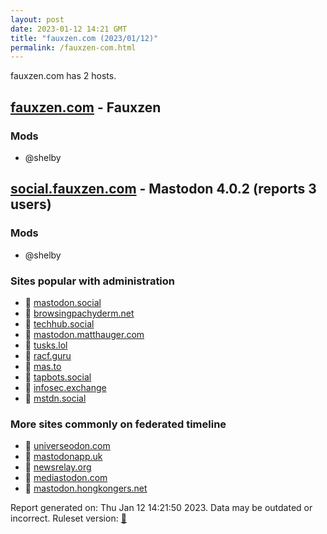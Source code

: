 ```yaml
---
layout: post
date: 2023-01-12 14:21 GMT
title: "fauxzen.com (2023/01/12)"
permalink: /fauxzen-com.html
---
```


fauxzen.com has 2 hosts.

## [fauxzen.com](https://fauxzen.com) - Fauxzen

### Mods
 * @shelby

## [social.fauxzen.com](https://social.fauxzen.com) - Mastodon 4.0.2 (reports 3 users)

### Mods
 * @shelby

### Sites popular with administration

* 🐘 [mastodon.social](/mastodon-social.html)
* 🐘 [browsingpachyderm.net](/browsingpachyderm-net.html)
* 🐘 [techhub.social](/techhub-social.html)
* 🐘 [mastodon.matthauger.com](/mastodon-matthauger-com.html)
* 🐘 [tusks.lol](/tusks-lol.html)
* 🐘 [racf.guru](/racf-guru.html)
* 🐘 [mas.to](/mas-to.html)
* 🐘 [tapbots.social](/tapbots-social.html)
* 🐘 [infosec.exchange](/infosec-exchange.html)
* 🐘 [mstdn.social](/mstdn-social.html)

### More sites commonly on federated timeline

* 🐘 [universeodon.com](/universeodon-com.html)
* 🐘 [mastodonapp.uk](/mastodonapp-uk.html)
* 🐘 [newsrelay.org](/newsrelay-org.html)
* 🐘 [mediastodon.com](/mediastodon-com.html)
* 🐘 [mastodon.hongkongers.net](/mastodon-hongkongers-net.html)

Report generated on: Thu Jan 12 14:21:50 2023. Data may be outdated or incorrect.
Ruleset version: [🧁](/version-cupcake)
